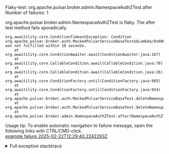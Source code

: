         
Flaky-test: org.apache.pulsar.broker.admin.NamespaceAuthZTest.after
Number of failures: 1

org.apache.pulsar.broker.admin.NamespaceAuthZTest is flaky. The after test method fails sporadically.

```
org.awaitility.core.ConditionTimeoutException: Condition org.apache.pulsar.broker.auth.MockedPulsarServiceBaseTest$$Lambda/0x00007f4e28cd6220 was not fulfilled within 10 seconds.
	at org.awaitility.core.ConditionAwaiter.await(ConditionAwaiter.java:167)
	at org.awaitility.core.CallableCondition.await(CallableCondition.java:78)
	at org.awaitility.core.CallableCondition.await(CallableCondition.java:26)
	at org.awaitility.core.ConditionFactory.until(ConditionFactory.java:985)
	at org.awaitility.core.ConditionFactory.until(ConditionFactory.java:954)
	at org.apache.pulsar.broker.auth.MockedPulsarServiceBaseTest.deleteNamespaceWithRetry(MockedPulsarServiceBaseTest.java:727)
	at org.apache.pulsar.broker.auth.MockedPulsarServiceBaseTest.deleteNamespaceWithRetry(MockedPulsarServiceBaseTest.java:716)
	at org.apache.pulsar.broker.admin.NamespaceAuthZTest.after(NamespaceAuthZTest.java:145)
```

Usage tip: To enable automatic navigation to failure message, open the following links with CTRL/CMD-click.  
[example failure 2025-02-22T12:29:40.2242293Z](https://github.com/apache/pulsar/actions/runs/13472738495/job/37648378937#step:11:1268)  


<details>
<summary>Full exception stacktrace</summary>
<code><pre>
org.awaitility.core.ConditionTimeoutException: Condition org.apache.pulsar.broker.auth.MockedPulsarServiceBaseTest$$Lambda/0x00007f4e28cd6220 was not fulfilled within 10 seconds.
	at org.awaitility.core.ConditionAwaiter.await(ConditionAwaiter.java:167)
	at org.awaitility.core.CallableCondition.await(CallableCondition.java:78)
	at org.awaitility.core.CallableCondition.await(CallableCondition.java:26)
	at org.awaitility.core.ConditionFactory.until(ConditionFactory.java:985)
	at org.awaitility.core.ConditionFactory.until(ConditionFactory.java:954)
	at org.apache.pulsar.broker.auth.MockedPulsarServiceBaseTest.deleteNamespaceWithRetry(MockedPulsarServiceBaseTest.java:727)
	at org.apache.pulsar.broker.auth.MockedPulsarServiceBaseTest.deleteNamespaceWithRetry(MockedPulsarServiceBaseTest.java:716)
	at org.apache.pulsar.broker.admin.NamespaceAuthZTest.after(NamespaceAuthZTest.java:145)
	at java.base/jdk.internal.reflect.DirectMethodHandleAccessor.invoke(DirectMethodHandleAccessor.java:103)
	at java.base/java.lang.reflect.Method.invoke(Method.java:580)
	at org.testng.internal.invokers.MethodInvocationHelper.invokeMethod(MethodInvocationHelper.java:139)
	at org.testng.internal.invokers.MethodInvocationHelper.invokeMethodConsideringTimeout(MethodInvocationHelper.java:69)
	at org.testng.internal.invokers.ConfigInvoker.invokeConfigurationMethod(ConfigInvoker.java:361)
	at org.testng.internal.invokers.ConfigInvoker.invokeConfigurations(ConfigInvoker.java:296)
	at org.testng.internal.invokers.TestInvoker.runConfigMethods(TestInvoker.java:823)
	at org.testng.internal.invokers.TestInvoker.runAfterConfigurations(TestInvoker.java:792)
	at org.testng.internal.invokers.TestInvoker.invokeMethod(TestInvoker.java:768)
	at org.testng.internal.invokers.TestInvoker.invokeTestMethod(TestInvoker.java:221)
	at org.testng.internal.invokers.MethodRunner.runInSequence(MethodRunner.java:50)
	at org.testng.internal.invokers.TestInvoker$MethodInvocationAgent.invoke(TestInvoker.java:969)
	at org.testng.internal.invokers.TestInvoker.invokeTestMethods(TestInvoker.java:194)
	at org.testng.internal.invokers.TestMethodWorker.invokeTestMethods(TestMethodWorker.java:148)
	at org.testng.internal.invokers.TestMethodWorker.run(TestMethodWorker.java:128)
	at java.base/java.util.ArrayList.forEach(ArrayList.java:1596)
	at org.testng.TestRunner.privateRun(TestRunner.java:829)
	at org.testng.TestRunner.run(TestRunner.java:602)
	at org.testng.SuiteRunner.runTest(SuiteRunner.java:437)
	at org.testng.SuiteRunner.runSequentially(SuiteRunner.java:431)
	at org.testng.SuiteRunner.privateRun(SuiteRunner.java:391)
	at org.testng.SuiteRunner.run(SuiteRunner.java:330)
	at org.testng.SuiteRunnerWorker.runSuite(SuiteRunnerWorker.java:52)
	at org.testng.SuiteRunnerWorker.run(SuiteRunnerWorker.java:95)
	at org.testng.TestNG.runSuitesSequentially(TestNG.java:1256)
	at org.testng.TestNG.runSuitesLocally(TestNG.java:1176)
	at org.testng.TestNG.runSuites(TestNG.java:1099)
	at org.testng.TestNG.run(TestNG.java:1067)
	at org.apache.maven.surefire.testng.TestNGExecutor.run(TestNGExecutor.java:155)
	at org.apache.maven.surefire.testng.TestNGDirectoryTestSuite.executeSingleClass(TestNGDirectoryTestSuite.java:102)
	at org.apache.maven.surefire.testng.TestNGDirectoryTestSuite.executeLazy(TestNGDirectoryTestSuite.java:117)
	at org.apache.maven.surefire.testng.TestNGDirectoryTestSuite.execute(TestNGDirectoryTestSuite.java:86)
	at org.apache.maven.surefire.testng.TestNGProvider.invoke(TestNGProvider.java:137)
	at org.apache.maven.surefire.booter.ForkedBooter.runSuitesInProcess(ForkedBooter.java:385)
	at org.apache.maven.surefire.booter.ForkedBooter.execute(ForkedBooter.java:162)
	at org.apache.maven.surefire.booter.ForkedBooter.run(ForkedBooter.java:507)
	at org.apache.maven.surefire.booter.ForkedBooter.main(ForkedBooter.java:495)

</pre></code>
</details>

